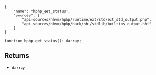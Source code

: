 ``` yamlmeta
{
    "name": "hphp_get_status",
    "sources": [
        "api-sources/hhvm/hphp/runtime/ext/std/ext_std_output.php",
        "api-sources/hhvm/hphp/hack/hhi/stdlib/builtins_output.hhi"
    ]
}
```




``` Hack
function hphp_get_status(): darray;
```




## Returns




+ ` darray `
<!-- HHAPIDOC -->
